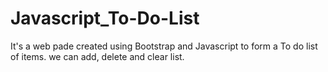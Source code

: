 # Javascript_To-Do-List
It's a web pade created using Bootstrap and Javascript to form a To do list of items. we can add, delete and clear list.
